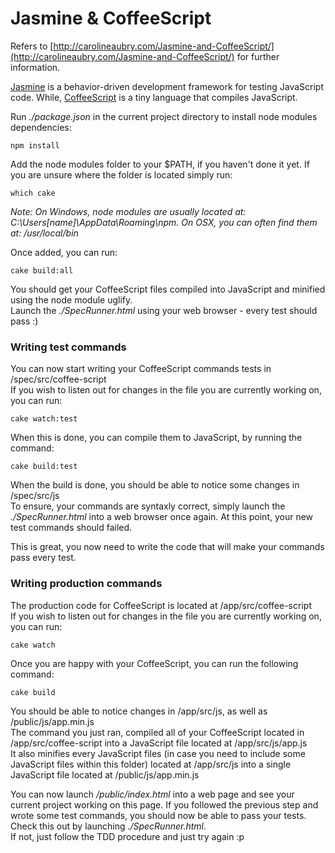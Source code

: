 Jasmine & CoffeeScript
=================================

Refers to [http://carolineaubry.com/Jasmine-and-CoffeeScript/](http://carolineaubry.com/Jasmine-and-CoffeeScript/) for further information.    

[Jasmine](http://jasmine.github.io/2.0/introduction.html) is a behavior-driven development framework for testing JavaScript code. While, [CoffeeScript](http://coffeescript.org/) is a tiny language that compiles JavaScript.    

Run *./package.json* in the current project directory to install node modules dependencies:    

    npm install

Add the node modules folder to your $PATH, if you haven't done it yet. If you are unsure where the folder is located simply run:    

    which cake

*Note: On Windows, node modules are usually located at: C:\Users[name]\AppData\Roaming\npm. On OSX, you can often find them at: /usr/local/bin*

Once added, you can run:    

    cake build:all

You should get your CoffeeScript files compiled into JavaScript and minified using the node module uglify.    
Launch the *./SpecRunner.html* using your web browser - every test should pass :)

### Writing test commands ###
You can now start writing your CoffeeScript commands tests in /spec/src/coffee-script    
If you wish to listen out for changes in the file you are currently working on, you can run:     

    cake watch:test

When this is done, you can compile them to JavaScript, by running the command:

    cake build:test

When the build is done, you should be able to notice some changes in /spec/src/js    
To ensure, your commands are syntaxly correct, simply launch the *./SpecRunner.html* into a web browser once again. At this point, your new test commands should failed.    

This is great, you now need to write the code that will make your commands pass every test.     

### Writing production commands ###
The production code for CoffeeScript is located at /app/src/coffee-script    
If you wish to listen out for changes in the file you are currently working on, you can run:   

    cake watch

Once you are happy with your CoffeeScript, you can run the following command: 

    cake build

You should be able to notice changes in /app/src/js, as well as /public/js/app.min.js    
The command you just ran, compiled all of your CoffeeScript located in /app/src/coffee-script into a JavaScript file located at /app/src/js/app.js    
It also minifies every JavaScript files (in case you need to include some JavaScript files within this folder) located at /app/src/js into a single JavaScript file located at /public/js/app.min.js    

You can now launch */public/index.html* into a web page and see your current project working on this page. If you followed the previous step and wrote some test commands, you should now be able to pass your tests. Check this out by launching *./SpecRunner.html*.    
If not, just follow the TDD procedure and just try again :p